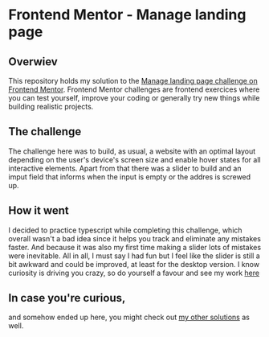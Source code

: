 # Frontend Mentor - Manage landing page

## Overwiev

This repository holds my solution to the [Manage landing page challenge on Frontend Mentor](https://www.frontendmentor.io/challenges/manage-landing-page-SLXqC6P5). Frontend Mentor challenges are frontend exercices where you can test yourself, improve your coding or generally try new things while building realistic projects.

## The challenge

The challenge here was to build, as usual, a website with an optimal layout depending on the user's device's screen size and enable hover states for all interactive elements. Apart from that there was a slider to build and an imput field that informs when the input is empty or the addres is screwed up.

## How it went

I decided to practice typescript while completing this challenge, which overall wasn't a bad idea since it helps you track and eliminate any mistakes faster. And because it was also my first time making a slider lots of mistakes were inevitable. All in all, I must say I had fun but I feel like the slider is still a bit awkward and could be improved, at least for the desktop version. I know curiosity is driving you crazy, so do yourself a favour and see my work [here](https://frontendmentor-manage-page.vercel.app/)

## In case you're curious,

and somehow ended up here, you might check out [my other solutions](https://www.frontendmentor.io/profile/AdamMintaj/) as well.
